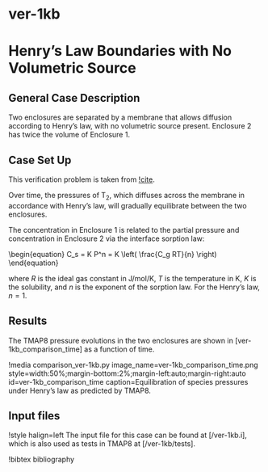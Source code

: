 # ver-1kb

# Henry’s Law Boundaries with No Volumetric Source 

## General Case Description

Two enclosures are separated by a membrane that allows diffusion according to Henry’s law, with no volumetric source present. Enclosure 2 has twice the volume of Enclosure 1.

## Case Set Up

This verification problem is taken from [!cite](ambrosek2008verification). 

Over time, the pressures of T$_2$, which diffuses across the membrane in accordance with Henry’s law, will gradually equilibrate between the two enclosures. 

The concentration in Enclosure 1 is related to the partial pressure and concentration in Enclosure 2 via the interface sorption law:

\begin{equation}
C_s = K P^n = K \left( \frac{C_g RT}{n} \right)
\end{equation}

where $R$ is the ideal gas constant in J/mol/K, $T$ is the temperature in K, $K$ is the solubility, and $n$ is the exponent of the sorption law. For the Henry’s law, $n=1$.


## Results

The TMAP8 pressure evolutions in the two enclosures are shown in [ver-1kb_comparison_time] as a function of time. 

!media comparison_ver-1kb.py 
       image_name=ver-1kb_comparison_time.png
       style=width:50%;margin-bottom:2%;margin-left:auto;margin-right:auto
       id=ver-1kb_comparison_time
       caption=Equilibration of species pressures under Henry’s law as predicted by TMAP8.

## Input files

!style halign=left
The input file for this case can be found at [/ver-1kb.i], which is also used as tests in TMAP8 at [/ver-1kb/tests].

!bibtex bibliography